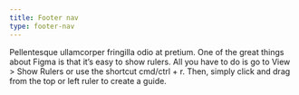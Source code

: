 ```yaml
---
title: Footer nav
type: footer-nav
---
```


Pellentesque ullamcorper fringilla odio at pretium. One of the great things about Figma is that it’s easy to show rulers. All you have to do is go to View > Show Rulers or use the shortcut cmd/ctrl + r. Then, simply click and drag from the top or left ruler to create a guide.
